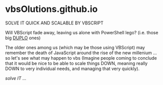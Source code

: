 vbsOlutions.github.io
=====================

SOLVE IT QUICK AND SCALABLE BY VBSCRIPT

Will VBScript fade away, leaving us alone with PowerShell lego? (i.e. those big [DUPLO](http://www.lego.com/en-us/duplo) ones)

The older ones among us (which may be those using VBScript) may remember the death of JavaScript around the rise of the new millenium ... so let's see what may happen to vbs (Imagine people coming to conclude that it would be nice to be able to scale things DOWN, meaning really DOWN to very individual needs, and managing that very quickly).

*solve IT ...*

